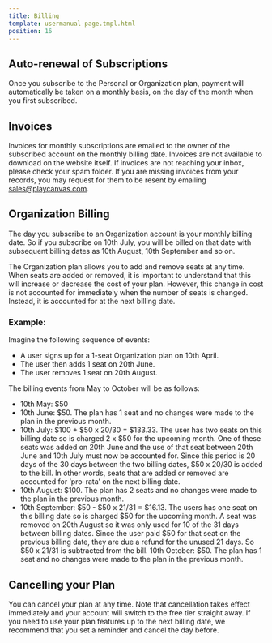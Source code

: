 ```yaml
---
title: Billing
template: usermanual-page.tmpl.html
position: 16
---
```


## Auto-renewal of Subscriptions
Once you subscribe to the Personal or Organization plan, payment will automatically be taken on a monthly basis, on the day of the month when you first subscribed.

## Invoices
Invoices for monthly subscriptions are emailed to the owner of the subscribed account on the monthly billing date. Invoices are not available to download on the website itself. If invoices are not reaching your inbox, please check your spam folder. If you are missing invoices from your records, you may request for them to be resent by emailing sales@playcanvas.com.

## Organization Billing
The day you subscribe to an Organization account is your monthly billing date. So if you subscribe on 10th July, you will be billed on that date with subsequent billing dates as 10th August, 10th September and so on.

The Organization plan allows you to add and remove seats at any time. When seats are added or removed, it is important to understand that this will increase or decrease the cost of your plan. However, this change in cost is not accounted for immediately when the number of seats is changed. Instead, it is accounted for at the next billing date.

### Example:
Imagine the following sequence of events:

* A user signs up for a 1-seat Organization plan on 10th April.
* The user then adds 1 seat on 20th June.
* The user removes 1 seat on 20th August.

The billing events from May to October will be as follows:

* 10th May: $50
* 10th June: $50. The plan has 1 seat and no changes were made to the plan in the previous month.
* 10th July: $100 + $50 x 20/30 = $133.33. The user has two seats on this billing date so is charged 2 x $50 for the upcoming month. One of these seats was added on 20th June and the use of that seat between 20th June and 10th July must now be accounted for. Since this period is 20 days of the 30 days between the two billing dates, $50 x 20/30 is added to the bill. In other words, seats that are added or removed are accounted for ‘pro-rata’ on the next billing date.
* 10th August: $100. The plan has 2 seats and no changes were made to the plan in the previous month.
* 10th September: $50 - $50 x 21/31 = $16.13. The users has one seat on this billing date so is charged $50 for the upcoming month. A seat was removed on 20th August so it was only used for 10 of the 31 days between billing dates. Since the user paid $50 for that seat on the previous billing date, they are due a refund for the unused 21 days. So $50 x 21/31 is subtracted from the bill.
10th October: $50. The plan has 1 seat and no changes were made to the plan in the previous month.

## Cancelling your Plan
You can cancel your plan at any time. Note that cancellation takes effect immediately and your account will switch to the free tier straight away. If you need to use your plan features up to the next billing date, we recommend that you set a reminder and cancel the day before.
